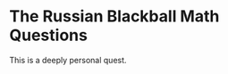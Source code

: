 
The Russian Blackball Math Questions
====================================

This is a deeply personal quest.
